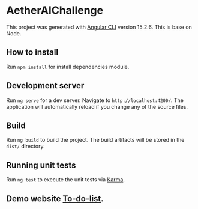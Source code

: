 # AetherAIChallenge

This project was generated with [Angular CLI](https://github.com/angular/angular-cli) version 15.2.6. This is base on Node.

## How to install

Run `npm install` for install dependencies module.

## Development server

Run `ng serve` for a dev server. Navigate to `http://localhost:4200/`. The application will automatically reload if you change any of the source files.


## Build

Run `ng build` to build the project. The build artifacts will be stored in the `dist/` directory.

## Running unit tests

Run `ng test` to execute the unit tests via [Karma](https://karma-runner.github.io).

## Demo website [To-do-list](https://samjheng.github.io/aether-ai-challenge/).